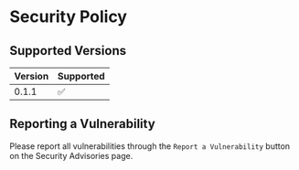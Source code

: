 # Security Policy

## Supported Versions

| Version | Supported          |
| ------- | ------------------ |
| 0.1.1   | :white_check_mark: |

## Reporting a Vulnerability

Please report all vulnerabilities through the `Report a Vulnerability` button on the Security Advisories page.
